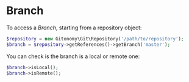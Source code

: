 Branch
======

To access a *Branch*, starting from a repository object:

```php
$repository = new Gitonomy\Git\Repository('/path/to/repository');
$branch = $repository->getReferences()->getBranch('master');
```

You can check is the branch is a local or remote one:

```php
$branch->isLocal();
$branch->isRemote();
```
